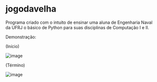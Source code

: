 # jogodavelha

Programa criado com o intuito de ensinar uma aluna de Engenharia Naval da UFRJ o básico de Python para suas disciplinas de Computação I e II.

Demonstração:

(Início)

![image](https://user-images.githubusercontent.com/25599308/167688885-7a87593b-00b2-461e-8bee-6bd16763ea0f.png)

(Término)

![image](https://user-images.githubusercontent.com/25599308/167689103-f7a2b20e-c225-45bd-87cc-d7200a68607d.png)
